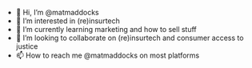 - 👋 Hi, I’m @matmaddocks
- 👀 I’m interested in (re)insurtech
- 🌱 I’m currently learning marketing and how to sell stuff
- 💞️ I’m looking to collaborate on (re)insurtech and consumer access to justice
- 📫 How to reach me @matmaddocks on most platforms

<!---
matmaddocks/matmaddocks is a ✨ special ✨ repository because its `README.md` (this file) appears on your GitHub profile.
You can click the Preview link to take a look at your changes.
--->
